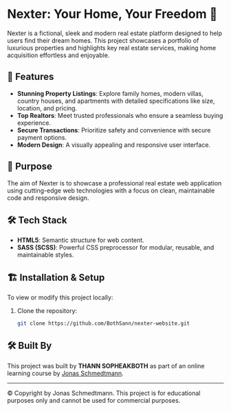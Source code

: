 # Nexter: Your Home, Your Freedom 🏡

Nexter is a fictional, sleek and modern real estate platform designed to help users find their dream homes. This project showcases a portfolio of luxurious properties and highlights key real estate services, making home acquisition effortless and enjoyable.

## 🌟 Features

- **Stunning Property Listings**: Explore family homes, modern villas, country houses, and apartments with detailed specifications like size, location, and pricing.
- **Top Realtors**: Meet trusted professionals who ensure a seamless buying experience.
- **Secure Transactions**: Prioritize safety and convenience with secure payment options.
- **Modern Design**: A visually appealing and responsive user interface.

## 🎯 Purpose

The aim of Nexter is to showcase a professional real estate web application using cutting-edge web technologies with a focus on clean, maintainable code and responsive design.

## 🛠️ Tech Stack

- **HTML5**: Semantic structure for web content.
- **SASS (SCSS)**: Powerful CSS preprocessor for modular, reusable, and maintainable styles.

## 🏗️ Installation & Setup

To view or modify this project locally:

1. Clone the repository:
   ```bash
   git clone https://github.com/BothSann/nexter-website.git

## 🛠️ Built By

This project was built by **THANN SOPHEAKBOTH** as part of an online learning course by [Jonas Schmedtmann](https://codingheroes.io/).

---

© Copyright by Jonas Schmedtmann. This project is for educational purposes only and cannot be used for commercial purposes.
